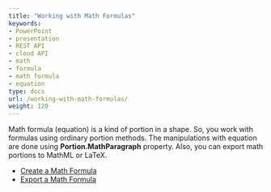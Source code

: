 ```yaml
---
title: "Working with Math Formulas"
keywords:
- PowerPoint
- presentation
- REST API
- cloud API
- math
- formula
- math formula
- equation
type: docs
url: /working-with-math-formulas/
weight: 120
---
```


Math formula (equation) is a kind of portion in a shape. So, you work with formulas using ordinary portion methods. The manipulations with equation are done using **Portion.MathParagraph** property. Also, you can export math portions to MathML or LaTeX.

- [Create a Math Formula](/slides/create-a-math-formula/)
- [Export a Math Formula](/slides/export-a-math-formula/)
